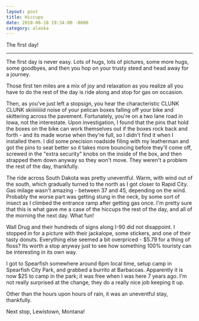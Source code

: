 ```yaml
---
layout: post
title: Hiccups
date: 2018-06-18 19:34:00 -0600
category: alaska
---
```


The first day!

---

The first day is never easy.  Lots of hugs, lots of pictures, some more hugs, some goodbyes, and then you hop on your trusty steed and head away for a journey.

Those first ten miles are a mix of joy and relaxation as you realize all you have to do the rest of the day is ride along and stop for gas on occasion.

Then, as you've just left a stopsign, you hear the characteristic CLUNK CLUNK skiiiiiiiiid noise of your pelican boxes falling off your bike and skittering across the pavement.  Fortunately, you're on a two lane road in Iowa, not the interestate.  Upon investigation, I found that the pins that hold the boxes on the bike can work themselves out if the boxes rock back and forth - and its made worse when they're full, so I didn't find it when I installed them.  I did some precision roadside filing with my leatherman and got the pins to seat better so it takes more bouncing before they'll come off, screwed in the "extra security" knobs on the inside of the box, and then strapped them down anyway so they won't move.  They weren't a problem the rest of the day, thankfully.

The ride across South Dakota was pretty uneventful.  Warm, with wind out of the south, which gradually turned to the north as I got closer to Rapid City.  Gas milage wasn't amazing - between 37 and 45, depending on the wind.  Probably the worse part was getting stung in the neck, by some sort of insect as I climbed the entrance ramp after getting gas once.  I'm pretty sure that this is what gave me a case of the hiccups the rest of the day, and all of the morning the next day.  What fun!

Wall Drug and their hundreds of signs along I-90 did not disappoint.  I stopped in for a picture with their jackalope, some stickers, and one of their tasty donuts.   Everything else seemed a bit overpriced - $5.79 for a thing of floss?  Its worth a stop anyway just to see how something 100% touristy can be interesting in its own way.

I got to Spearfish somewhere around 6pm local time, setup camp in Spearfish City Park, and grabbed a burrito at Barbacoas.  Apparently it is now $25 to camp in the park; it was free when I was here 7 years ago.  I'm not really surprised at the change, they do a really nice job keeping it up.

Other than the hours upon hours of rain, it was an uneventful stay, thankfully. 

Next stop, Lewistown, Montana!
